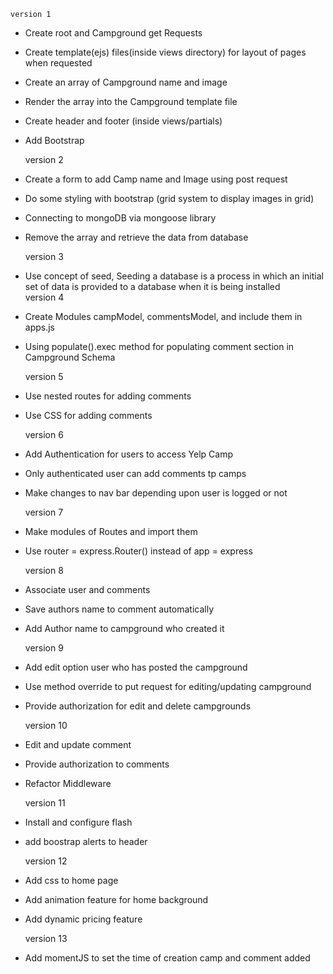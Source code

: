     version 1
- Create root and Campground get Requests 
- Create template(ejs) files(inside views directory) for layout of pages when       requested
- Create an array of Campground name and image 
- Render the array into the Campground template file
- Create header and footer (inside views/partials)
- Add Bootstrap    
 
     version 2
- Create a form to add Camp name and Image using post request 
- Do some styling with bootstrap (grid system to display images in grid) 
- Connecting to mongoDB via mongoose library 
- Remove the array and retrieve the data from database 
 
     version 3
- Use concept of seed, Seeding a database is a process in which an initial set of   data is provided to a database when it is being installed     
     version 4
- Create Modules campModel, commentsModel,  and include them in apps.js
- Using populate().exec method for populating comment section in Campground Schema
 
     version 5
- Use nested routes for adding comments 
- Use CSS for adding comments
 
     version 6
- Add Authentication for users to access Yelp Camp 
- Only authenticated user can add comments tp camps 
- Make changes to nav bar depending upon user is logged or not
 
     version 7
- Make modules of Routes and import them
- Use router = express.Router() instead of app = express 
 
     version 8
- Associate user and comments
- Save authors name to comment automatically
- Add Author name to campground who created it
 
     version 9
- Add edit option user who has posted the campground
- Use method override to put request for editing/updating campground 
- Provide authorization for edit and delete campgrounds

     version 10
- Edit and update comment
- Provide authorization to comments
- Refactor Middleware 

     version 11
- Install and configure flash 
- add boostrap alerts to header

     version 12 
- Add css to home page   
- Add animation feature for home background
- Add dynamic pricing feature    

     version 13 
- Add momentJS to set the time of creation camp and comment added